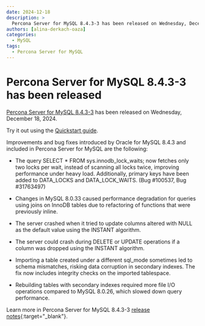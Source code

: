 ```yaml
---
date: 2024-12-18
description: >
  Percona Server for MySQL 8.4.3-3 has been released on Wednesday, December 18, 2024.
authors: [alina-derkach-oaza]
categories:
  - MySQL
tags:
  - Percona Server for MySQL
---
```


# Percona Server for MySQL 8.4.3-3 has been released

<!-- more -->

[Percona Server for MySQL 8.4.3-3](https://docs.percona.com/percona-server/8.4/index.html) has been released on Wednesday, December 18, 2024.

Try it out using the [Quickstart guide](https://docs.percona.com/percona-server/8.4/quickstart-overview.html).

Improvements and bug fixes introduced by Oracle for MySQL 8.4.3 and included in Percona Server for MySQL are the following:

* The query SELECT * FROM sys.innodb_lock_waits; now fetches only two locks per wait, instead of scanning all locks twice, improving performance under heavy load. Additionally, primary keys have been added to DATA_LOCKS and DATA_LOCK_WAITS. (Bug #100537, Bug #31763497)

* Changes in MySQL 8.0.33 caused performance degradation for queries using joins on InnoDB tables due to refactoring of functions that were previously inline.

* The server crashed when it tried to update columns altered with NULL as the default value using the INSTANT algorithm.

* The server could crash during DELETE or UPDATE operations if a column was dropped using the INSTANT algorithm.

* Importing a table created under a different sql_mode sometimes led to schema mismatches, risking data corruption in secondary indexes. The fix now includes integrity checks on the imported tablespace.

* Rebuilding tables with secondary indexes required more file I/O operations compared to MySQL 8.0.26, which slowed down query performance.

Learn more in Percona Server for MySQL 8.4.3-3 [release notes](https://docs.percona.com/percona-server/8.4/release-notes/8.4.3-3.html){:target="_blank"}.

